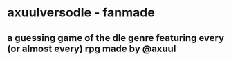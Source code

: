 # axuulversodle - fanmade

## a guessing game of the dle genre featuring every (or almost every) rpg made by @axuul
